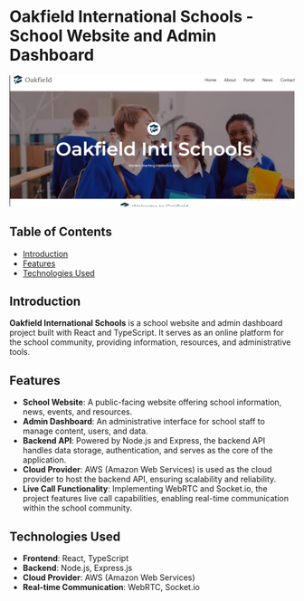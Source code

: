 # Oakfield International Schools - School Website and Admin Dashboard

![Project](/client/public/Screenshot.png)

## Table of Contents

- [Introduction](#introduction)
- [Features](#features)
- [Technologies Used](#technologies-used)

## Introduction

**Oakfield International Schools** is a school website and admin dashboard project built with React and TypeScript. It serves as an online platform for the school community, providing information, resources, and administrative tools.

## Features

- **School Website**: A public-facing website offering school information, news, events, and resources.
- **Admin Dashboard**: An administrative interface for school staff to manage content, users, and data.
- **Backend API**: Powered by Node.js and Express, the backend API handles data storage, authentication, and serves as the core of the application.
- **Cloud Provider**: AWS (Amazon Web Services) is used as the cloud provider to host the backend API, ensuring scalability and reliability.
- **Live Call Functionality**: Implementing WebRTC and Socket.io, the project features live call capabilities, enabling real-time communication within the school community.

## Technologies Used

- **Frontend**: React, TypeScript
- **Backend**: Node.js, Express.js
- **Cloud Provider**: AWS (Amazon Web Services)
- **Real-time Communication**: WebRTC, Socket.io
